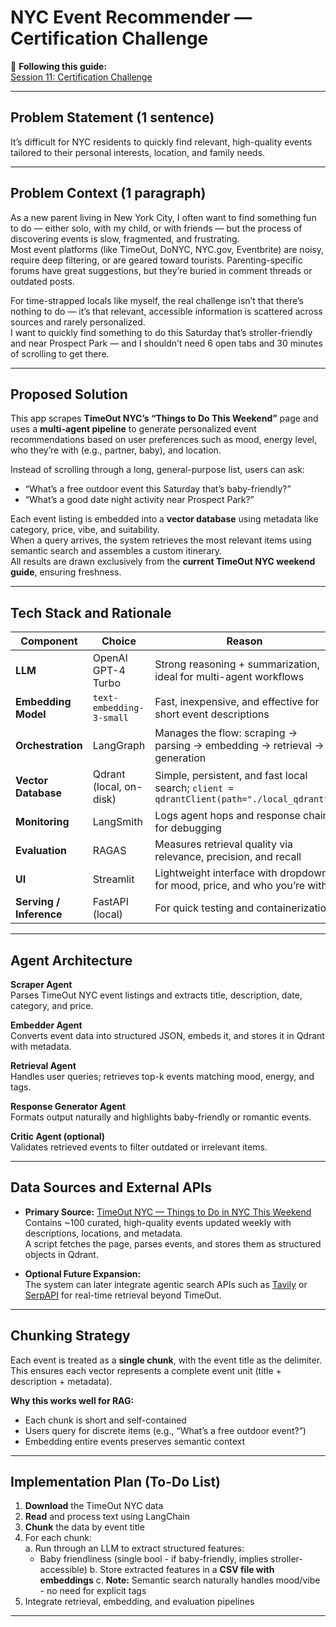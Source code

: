 # NYC Event Recommender — Certification Challenge

📄 **Following this guide:**  
[Session 11: Certification Challenge](https://www.notion.so/Session-11-Certification-Challenge-26acd547af3d8067b1f3c1bf251654f6)

---

## Problem Statement (1 sentence)

It’s difficult for NYC residents to quickly find relevant, high-quality events tailored to their personal interests, location, and family needs.

---

## Problem Context (1 paragraph)

As a new parent living in New York City, I often want to find something fun to do — either solo, with my child, or with friends — but the process of discovering events is slow, fragmented, and frustrating.  
Most event platforms (like TimeOut, DoNYC, NYC.gov, Eventbrite) are noisy, require deep filtering, or are geared toward tourists. Parenting-specific forums have great suggestions, but they’re buried in comment threads or outdated posts.  

For time-strapped locals like myself, the real challenge isn’t that there’s nothing to do — it’s that relevant, accessible information is scattered across sources and rarely personalized.  
I want to quickly find something to do this Saturday that’s stroller-friendly and near Prospect Park — and I shouldn’t need 6 open tabs and 30 minutes of scrolling to get there.

---

## Proposed Solution

This app scrapes **TimeOut NYC’s “Things to Do This Weekend”** page and uses a **multi-agent pipeline** to generate personalized event recommendations based on user preferences such as mood, energy level, who they’re with (e.g., partner, baby), and location.  

Instead of scrolling through a long, general-purpose list, users can ask:
- “What’s a free outdoor event this Saturday that’s baby-friendly?”
- “What’s a good date night activity near Prospect Park?”

Each event listing is embedded into a **vector database** using metadata like category, price, vibe, and suitability.  
When a query arrives, the system retrieves the most relevant items using semantic search and assembles a custom itinerary.  
All results are drawn exclusively from the **current TimeOut NYC weekend guide**, ensuring freshness.

---

## Tech Stack and Rationale

| Component | Choice | Reason |
|------------|---------|--------|
| **LLM** | OpenAI GPT-4 Turbo | Strong reasoning + summarization, ideal for multi-agent workflows |
| **Embedding Model** | `text-embedding-3-small` | Fast, inexpensive, and effective for short event descriptions |
| **Orchestration** | LangGraph | Manages the flow: scraping → parsing → embedding → retrieval → generation |
| **Vector Database** | Qdrant (local, on-disk) | Simple, persistent, and fast local search; `client = qdrantClient(path="./local_qdrant")` |
| **Monitoring** | LangSmith | Logs agent hops and response chains for debugging |
| **Evaluation** | RAGAS | Measures retrieval quality via relevance, precision, and recall |
| **UI** | Streamlit | Lightweight interface with dropdowns for mood, price, and who you’re with |
| **Serving / Inference** | FastAPI (local) | For quick testing and containerization |

---

## Agent Architecture

**Scraper Agent**  
Parses TimeOut NYC event listings and extracts title, description, date, category, and price.  

**Embedder Agent**  
Converts event data into structured JSON, embeds it, and stores it in Qdrant with metadata.  

**Retrieval Agent**  
Handles user queries; retrieves top-k events matching mood, energy, and tags.  

**Response Generator Agent**  
Formats output naturally and highlights baby-friendly or romantic events.  

**Critic Agent (optional)**  
Validates retrieved events to filter outdated or irrelevant items.

---

## Data Sources and External APIs

- **Primary Source:** [TimeOut NYC — Things to Do in NYC This Weekend](https://www.timeout.com/newyork/things-to-do/things-to-do-in-nyc-this-weekend)  
  Contains ~100 curated, high-quality events updated weekly with descriptions, locations, and metadata.  
  A script fetches the page, parses events, and stores them as structured objects in Qdrant.  

- **Optional Future Expansion:**  
  The system can later integrate agentic search APIs such as [Tavily](https://tavily.com/) or [SerpAPI](https://serpapi.com/) for real-time retrieval beyond TimeOut.

---

## Chunking Strategy

Each event is treated as a **single chunk**, with the event title as the delimiter.  
This ensures each vector represents a complete event unit (title + description + metadata).  

**Why this works well for RAG:**
- Each chunk is short and self-contained  
- Users query for discrete items (e.g., “What’s a free outdoor event?”)  
- Embedding entire events preserves semantic context

---

## Implementation Plan (To-Do List)

1. **Download** the TimeOut NYC data  
2. **Read** and process text using LangChain  
3. **Chunk** the data by event title  
4. For each chunk:  
   a. Run through an LLM to extract structured features:  
      - Baby friendliness (single bool - if baby-friendly, implies stroller-accessible)
   b. Store extracted features in a **CSV file with embeddings**
   c. **Note:** Semantic search naturally handles mood/vibe - no need for explicit tags  
5. Integrate retrieval, embedding, and evaluation pipelines

---
